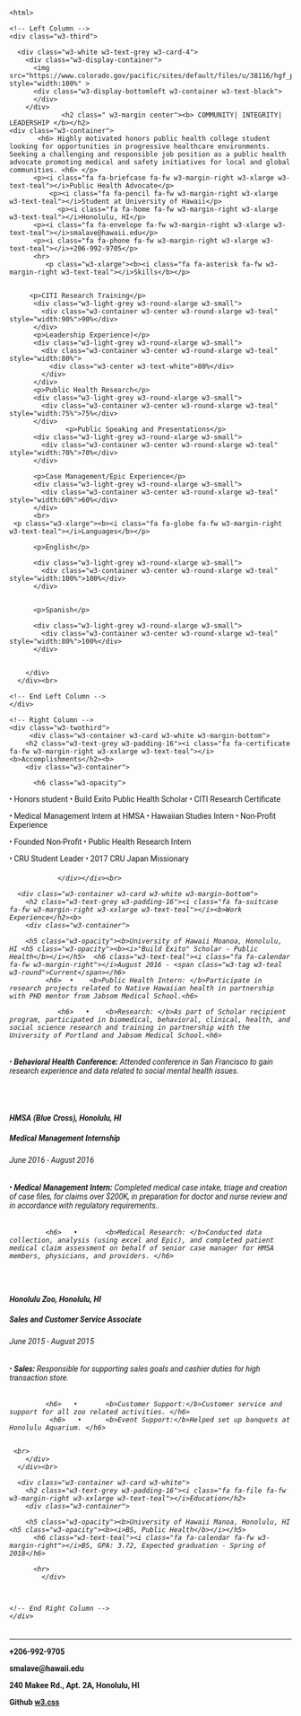     <html>
<title>W3.CSS Template</title>
<meta charset="UTF-8">
<meta name="viewport" content="width=device-width, initial-scale=1">
<link rel="stylesheet" href="https://www.w3schools.com/w3css/4/w3.css">
<link rel='stylesheet' href='https://fonts.googleapis.com/css?family=Roboto'>
<link rel="stylesheet" href="https://cdnjs.cloudflare.com/ajax/libs/font-awesome/4.7.0/css/font-awesome.min.css">
<style>
html,body,h1,h2,h3,h4,h5,h6 {font-family: "Roboto", sans-serif}
</style>
<body class="w3- blue-grey ">

<!-- Page Container -->
<div class="w3-content w3-margin-top" style="max-width:1800px;">


  <!-- The Grid -->
  <div class="w3-row-padding">
  
  
  
    <!-- Left Column -->
    <div class="w3-third">
    
      <div class="w3-white w3-text-grey w3-card-4">
        <div class="w3-display-container">
          <img src="https://www.colorado.gov/pacific/sites/default/files/u/38116/hgf_public_health_word_cloud_2.jpg" style="width:100%" >
          <div class="w3-display-bottomleft w3-container w3-text-black">
          </div>
        </div>
           		 <h2 class=" w3-margin center"><b> COMMUNITY| INTEGRITY| LEADERSHIP </b></h2>
    <div class="w3-container">
           <h6> Highly motivated honors public health college student looking for opportunities in progressive healthcare environments. Seeking a challenging and responsible job position as a public health advocate promoting medical and safety initiatives for local and global communities. <h6> </p>
          <p><i class="fa fa-briefcase fa-fw w3-margin-right w3-xlarge w3-text-teal"></i>Public Health Advocate</p>
              <p><i class="fa fa-pencil fa-fw w3-margin-right w3-xlarge w3-text-teal"></i>Student at University of Hawaii</p>
                <p><i class="fa fa-home fa-fw w3-margin-right w3-xlarge w3-text-teal"></i>Honolulu, HI</p>
          <p><i class="fa fa-envelope fa-fw w3-margin-right w3-xlarge w3-text-teal"></i>smalave@hawaii.edu</p>
          <p><i class="fa fa-phone fa-fw w3-margin-right w3-xlarge w3-text-teal"></i>+206-992-9705</p>
          <hr>
             <p class="w3-xlarge"><b><i class="fa fa-asterisk fa-fw w3-margin-right w3-text-teal"></i>Skills</b></p>
        
        
         <p>CITI Research Training</p>
          <div class="w3-light-grey w3-round-xlarge w3-small">
            <div class="w3-container w3-center w3-round-xlarge w3-teal" style="width:90%">90%</div>
          </div>
          <p>Leadership Experience)</p>
          <div class="w3-light-grey w3-round-xlarge w3-small">
            <div class="w3-container w3-center w3-round-xlarge w3-teal" style="width:80%">
              <div class="w3-center w3-text-white">80%</div>
            </div>
          </div>
          <p>Public Health Research</p>
          <div class="w3-light-grey w3-round-xlarge w3-small">
            <div class="w3-container w3-center w3-round-xlarge w3-teal" style="width:75%">75%</div>
          </div>
                  <p>Public Speaking and Presentations</p>
          <div class="w3-light-grey w3-round-xlarge w3-small">
            <div class="w3-container w3-center w3-round-xlarge w3-teal" style="width:70%">70%</div>
          </div>
        
          <p>Case Management/Epic Experience</p>
          <div class="w3-light-grey w3-round-xlarge w3-small">
            <div class="w3-container w3-center w3-round-xlarge w3-teal" style="width:60%">60%</div>
          </div>
          <br>
     <p class="w3-xlarge"><b><i class="fa fa-globe fa-fw w3-margin-right w3-text-teal"></i>Languages</b></p>
        
          <p>English</p>
     
          <div class="w3-light-grey w3-round-xlarge w3-small">
            <div class="w3-container w3-center w3-round-xlarge w3-teal" style="width:100%">100%</div>
          </div>
     
          
          <p>Spanish</p>
     
          <div class="w3-light-grey w3-round-xlarge w3-small">
            <div class="w3-container w3-center w3-round-xlarge w3-teal" style="width:80%">100%</div>
          </div>

        
        </div>
      </div><br>

    <!-- End Left Column -->
    </div>

    <!-- Right Column -->
    <div class="w3-twothird">
         <div class="w3-container w3-card w3-white w3-margin-bottom">
        <h2 class="w3-text-grey w3-padding-16"><i class="fa fa-certificate fa-fw w3-margin-right w3-xxlarge w3-text-teal"></i><b>Accomplishments</h2><b>
        <div class="w3-container">
        
          <h6 class="w3-opacity">    
•	Honors student
•	Build Exito Public Health Scholar
•	CITI Research Certificate	 <p>•	Medical Management Intern at HMSA
•	Hawaiian Studies Intern
•	Non-Profit Experience	  <p>
•	Founded Non-Profit 
•	Public Health Research Intern <p>
•	CRU Student Leader
•	2017 CRU Japan Missionary <h6> <p>
       
                </div></div><br>

      <div class="w3-container w3-card w3-white w3-margin-bottom">
        <h2 class="w3-text-grey w3-padding-16"><i class="fa fa-suitcase fa-fw w3-margin-right w3-xxlarge w3-text-teal"></i><b>Work Experience</h2><b>
        <div class="w3-container">
        
        <h5 class="w3-opacity"><b>University of Hawaii Moanoa, Honolulu, HI <h5 class="w3-opacity"><b><i>"Build Exito" Scholar - Public Health</b></i></h5>  <h6 class="w3-text-teal"><i class="fa fa-calendar fa-fw w3-margin-right"></i>August 2016 - <span class="w3-tag w3-teal w3-round">Current</span></h6>
             <h6>  •	<b>Public Health Intern: </b>Participate in research projects related to Native Hawaiian health in partnership with PHD mentor from Jabsom Medical School.<h6>
            
                <h6>   •	<b>Research: </b>As part of Scholar recipient program, participated in biomedical, behavioral, clinical, health, and social science research and training in partnership with the University of Portland and Jabsom Medical School.<h6>
                
           
  <h6>   •		<b>Behavioral Health Conference: </b> Attended conference in San Francisco to gain research experience and data related to social mental health issues.</h6>
 <br>
 <h5><b>HMSA (Blue Cross), Honolulu, HI

  <h5 class="w3-opacity"><b><i> Medical Management Internship</b></i></h5> 
  </h5>  <h6 class="w3-text-teal"><i class="fa fa-calendar fa-fw w3-margin-right"></i>June 2016 - August 2016</h6>         
           
   <h6>   •	<b>Medical Management Intern:</b></i> Completed medical case intake, triage and creation of case files, for claims over $200K, in preparation for doctor and nurse review and in accordance with regulatory requirements..<h6>
                
             <h6>   •		<b>Medical Research: </b>Conducted data collection, analysis (using excel and Epic), and completed patient medical claim assessment on behalf of senior case manager for HMSA members, physicians, and providers. </h6>
 <br>
<h5><b>Honolulu Zoo, Honolulu, HI <h5 class="w3-opacity"><b><i> Sales and Customer Service Associate<b></i></h5> 
  </h5>  <h6 class="w3-text-teal"><i class="fa fa-calendar fa-fw w3-margin-right"></i>June 2015 - August 2015</h6>         
           
   <h6>   •	<b> Sales:</b></i> Responsible for supporting sales goals and cashier duties for high transaction store.<h6>
                
             <h6>   •		<b>Customer Support:</b>Customer service and support for all zoo related activities. </h6>
              <h6>   •		<b>Event Support:</b>Helped set up banquets at Honolulu Aquarium. </h6>
             
       
     <br>
        </div>
      </div><br>

      <div class="w3-container w3-card w3-white">
        <h2 class="w3-text-grey w3-padding-16"><i class="fa fa-file fa-fw w3-margin-right w3-xxlarge w3-text-teal"></i>Education</h2>
        <div class="w3-container">
          
        <h5 class="w3-opacity"><b>University of Hawaii Manoa, Honolulu, HI <h5 class="w3-opacity"><b><i>BS, Public Health</b></i></h5>  
          <h6 class="w3-text-teal"><i class="fa fa-calendar fa-fw w3-margin-right"></i>BS, GPA: 3.72, Expected graduation - Spring of 2018</h6>
         
          <hr>
            </div>
            


    <!-- End Right Column -->
    </div>
    
  <!-- End Grid -->
  </div>
  
  <!-- End Page Container -->
</div>

<footer class="w3-container w3-teal w3-center w3-margin-top">
<hr>
  <i class="fa fa-linkedin w3-hover-opacity"></i>         <P> <i class="fa fa-phone fa-fw w3-margin-left w3-xlarge w3-text-white w3-xlarge"></i>+206-992-9705</p>
  <P> <i class="fa fa-envelope fa-fw w3-margin-left w3-xlarge w3-text-white w3-xlarge"></i>smalave@hawaii.edu</p>
   <P> <i class="fa fa-home fa-fw w3-margin-left w3-xlarge w3-text-white w3-xlarge"></i>240 Makee Rd., Apt. 2A, Honolulu, HI</p>

  
  <p>Github <a href="https://www.w3schools.com/w3css/default.asp" target="_blank">w3.css</a></p>
</footer>

</body>
</html>
